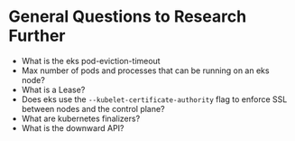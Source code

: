 # General Questions to Research Further
- What is the eks pod-eviction-timeout
- Max number of pods and processes that can be running on an eks node?
- What is a Lease?
- Does eks use the `--kubelet-certificate-authority` flag to enforce SSL between nodes and the control plane?
- What are kubernetes finalizers?
- What is the downward API?